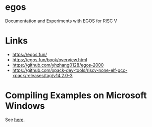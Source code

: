 # egos
Documentation and Experiments with EGOS for RISC V

# Links
- https://egos.fun/
- https://egos.fun/book/overview.html
- https://github.com/yhzhang0128/egos-2000
- https://github.com/xpack-dev-tools/riscv-none-elf-gcc-xpack/releases/tag/v14.2.0-3

# Compiling Examples on Microsoft Windows

See [here](doc/egos-2000.md).
